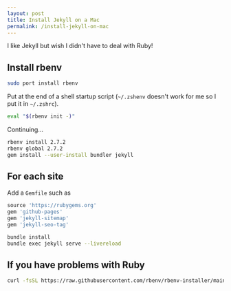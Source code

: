 ```yaml
---
layout: post
title: Install Jekyll on a Mac
permalink: /install-jekyll-on-mac
---
```

I like Jekyll but wish I didn't have to deal with Ruby!

## Install rbenv

```sh
sudo port install rbenv
```

Put at the end of a shell startup script (`~/.zshenv` doesn't work for me so I
put it in `~/.zshrc`).

```sh
eval "$(rbenv init -)"
```

Continuing...

```sh
rbenv install 2.7.2
rbenv global 2.7.2
gem install --user-install bundler jekyll
```

## For each site

Add a `Gemfile` such as

```ruby
source 'https://rubygems.org'
gem 'github-pages'
gem 'jekyll-sitemap'
gem 'jekyll-seo-tag'
```

```sh
bundle install
bundle exec jekyll serve --livereload
```

## If you have problems with Ruby

```sh
curl -fsSL https://raw.githubusercontent.com/rbenv/rbenv-installer/main/bin/rbenv-doctor | bash
```
